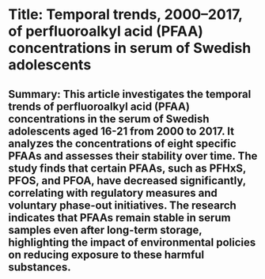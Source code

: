 # Title: Temporal trends, 2000–2017, of perfluoroalkyl acid (PFAA) concentrations in serum of Swedish adolescents

## Summary: This article investigates the temporal trends of perfluoroalkyl acid (PFAA) concentrations in the serum of Swedish adolescents aged 16-21 from 2000 to 2017. It analyzes the concentrations of eight specific PFAAs and assesses their stability over time. The study finds that certain PFAAs, such as PFHxS, PFOS, and PFOA, have decreased significantly, correlating with regulatory measures and voluntary phase-out initiatives. The research indicates that PFAAs remain stable in serum samples even after long-term storage, highlighting the impact of environmental policies on reducing exposure to these harmful substances.